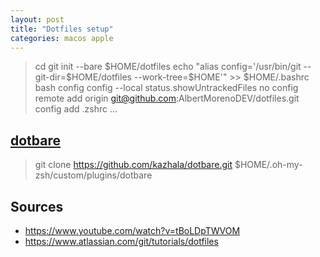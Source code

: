 ```yaml
---
layout: post
title: "Dotfiles setup"
categories: macos apple
---
```


> cd
> git init --bare $HOME/dotfiles
> echo "alias config='/usr/bin/git --git-dir=$HOME/dotfiles --work-tree=$HOME'" >> $HOME/.bashrc
> bash
> config config --local status.showUntrackedFiles no
> config remote add origin git@github.com:AlbertMorenoDEV/dotfiles.git
> config add .zshrc
> ...

## [dotbare](https://github.com/kazhala/dotbare)

> git clone https://github.com/kazhala/dotbare.git $HOME/.oh-my-zsh/custom/plugins/dotbare

## Sources
- https://www.youtube.com/watch?v=tBoLDpTWVOM
- https://www.atlassian.com/git/tutorials/dotfiles